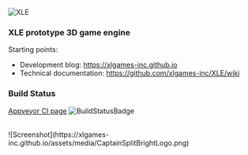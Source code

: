 ![XLE](https://github.com/xlgames-inc/XLE/wiki/images/xlelogo3.png)

### XLE prototype 3D game engine

Starting points: <BR>
* Development blog: https://xlgames-inc.github.io
* Technical documentation: https://github.com/xlgames-inc/XLE/wiki

### Build Status
[Appveyor CI page](https://ci.appveyor.com/project/djewsbury/xle)
![BuildStatusBadge](https://ci.appveyor.com/api/projects/status/github/xlgames-inc/xle?svg=true)

<BR>
![Screenshot](https://xlgames-inc.github.io/assets/media/CaptainSplitBrightLogo.png)
